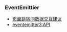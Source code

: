 ### EventEmittier
* [页面跳转间数据交互建议](https://cf.jd.com/pages/viewpage.action?pageId=392174854)
* [eventemitter3:API](https://github.com/primus/eventemitter3#readme) 
